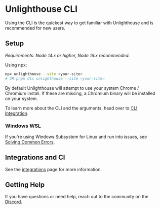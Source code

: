 # Unlighthouse CLI

Using the CLI is the quickest way to get familiar with Unlighthouse and is recommended for new users.

## Setup

_Requirements: Node 14.x or higher, Node 16.x recommended._

Using npx:

```bash
npx unlighthouse --site <your-site>
# OR pnpm dlx unlighthouse --site <your-site>
```

By default Unlighthouse will attempt to use your system Chrome / Chromium install.
If these are missing, a Chromium binary will be installed on your system.

To learn more about the CLI and the arguments, head over to [CLI Integration](/integrations/cli).

### Windows WSL

If you're using Windows Subsystem for Linux and run into issues, see [Solving Common Errors](/guide/guides/common-errors#connect-econnrefused-127001port).

## Integrations and CI

See the [integrations](/guide/getting-started/integrations) page for more information. 


## Getting Help

If you have questions or need help, reach out to the community on the [Discord](https://discord.gg/275MBUBvgP).

